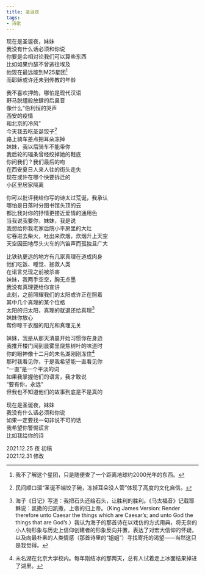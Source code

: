 ```yaml
---
title: 圣诞夜
tags:
- 诗歌
---
```


现在是圣诞夜，妹妹<br>
我没有什么话必须和你说<br>
你要是会相对论我们可以算些东西<br>
比如如果约瑟不曾逃往埃及<br>
他现在最远能到M25星团[^1]<br>
而耶稣或许还未到传教的年龄<br>

我不喜欢押韵，哪怕是现代汉语<br>
野马脱缰般放肆的后鼻音<br>
像什么“伯利恒的哭声<br>
西安的疫情<br>
和北京的冷风”<br>
今天我去吃圣诞饺子[^2]<br>
路上骑车差点把耳朵冻掉<br>
妹妹，我以后骑车不能带你<br>
我后轮的辐条曾经绞掉她的鞋底<br>
你问我们？我们最后的吻<br>
在西安夏日人来人往的街头走失<br>
现在或许在哪个快要拆迁的<br>
小区里居家隔离<br>

你可以批评我给你写的诗太过荒诞，我承认<br>
哪怕是日落时分图书馆头顶的云<br>
都比我对你的抒情更接近爱情的通用色<br>
当我说我要你，妹妹，我是说<br>
我想给你我老家后院小平房里的大灶<br>
它吞进去柴火，吐出来炊烟，炊烟升上天空<br>
天空因田地尽头火车的汽笛声而孤独且广大<br>

比铁轨更远的地方有几家真理在道成肉身<br>
他们吃饭、睡觉、拯救人类<br>
在诺言兑现之前被杀害<br>
妹妹，我两手空空，胸无点墨<br>
我没有真理要给你宣讲<br>
此刻，之前照耀我们的太阳或许正在照着<br>
其中几个真理的某个位格<br>
太阳的归太阳，真理的就退还给真理[^3]<br>
妹妹你放心<br>
帮你晾干衣服的阳光和真理无关<br>

妹妹，我是从那天清晨开始习惯你在身边<br>
我推开楼门闻到晨雾里烧焦树叶的味道时<br>
你的眼神像十二月的未名湖刚刚冻住[^4]<br>
那时我看见你，于是我希望能一直看见你<br>
“一直”是一个平淡的词<br>
如果我掌握他们的语言，我才敢说<br>
“要有你，永远”<br>
但我也不知道他们的故事到底是不是真的<br>

现在是圣诞夜，妹妹<br>
我没有什么话必须和你说<br>
如果一定要找一句非说不可的话<br>
我希望你警惕谎言<br>
比如我给你的诗

2021.12.25 夜 初稿<br>
2021.12.31 修改

[^1]: 我不了解这个星团，只是随便查了一个距离地球约2000光年的东西。

[^2]: 民间顺口溜“圣诞不端饺子碗，冻掉耳朵没人管”体现了高度的文化自信。

[^3]: 海子《日记》写道：我把石头还给石头，让胜利的胜利。《马太福音》记载耶稣说：凯撒的归凯撒，上帝的归上帝。（King James Version: Render therefore unto Caesar the things which are Caesar’s; and unto God the things that are God’s.）我认为海子的那首诗在以戏仿的方式用典，将无奈的小人物形象与历史上信仰创建者的形象反向并置，表达了对宏大信仰的怀疑，以及向最朴素的人类情感（那首诗里的“姐姐”）寻找寄托的渴望——当然这只是我觉得。

[^4]: 未名湖在北京大学校内。每年刚结冰的那两天，总有人试着走上冰面结果掉进了湖里。